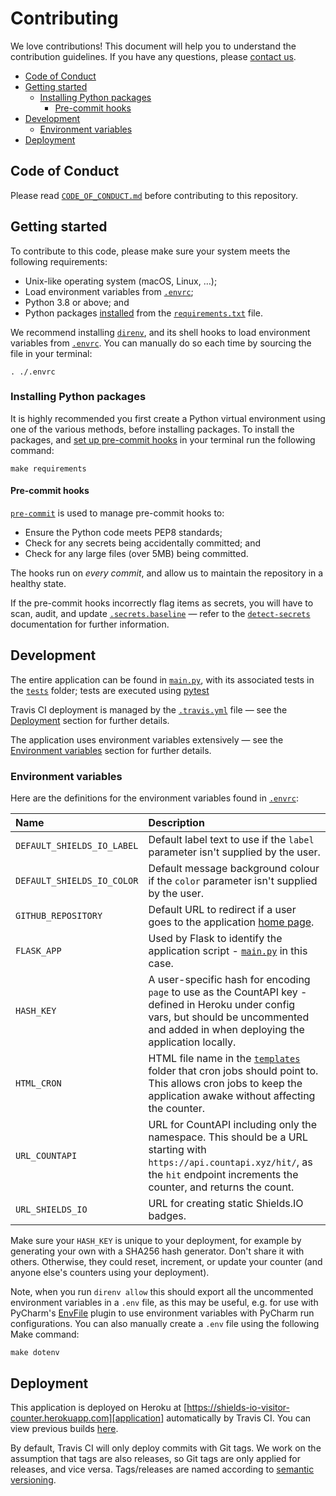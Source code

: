 # Contributing

We love contributions! This document will help you to understand the contribution guidelines. If you have any
questions, please [contact us][support].

- [Code of Conduct](#code-of-conduct)
- [Getting started](#getting-started)
  - [Installing Python packages](#installing-python-packages)
    - [Pre-commit hooks](#pre-commit-hooks)
- [Development](#deployment)
  - [Environment variables](#environment-variables)
- [Deployment](#deployment)

## Code of Conduct

Please read [`CODE_OF_CONDUCT.md`](./CODE_OF_CONDUCT.md) before contributing to this repository.

## Getting started

To contribute to this code, please make sure your system meets the following requirements:

- Unix-like operating system (macOS, Linux, …);
- Load environment variables from [`.envrc`](/.envrc);
- Python 3.8 or above; and
- Python packages [installed](#installing-python-packages) from the [`requirements.txt`](./requirements.txt) file.

We recommend installing [`direnv`](https://direnv.net/), and its shell hooks to load environment variables from
[`.envrc`](/.envrc). You can manually do so each time by sourcing the file in your terminal:

```
. ./.envrc
```

### Installing Python packages

It is highly recommended you first create a Python virtual environment using one of the various methods, before
installing packages. To install the packages, and [set up pre-commit hooks](#pre-commit-hooks) in your terminal run the
following command:

```
make requirements
```

#### Pre-commit hooks

[`pre-commit`][pre-commit] is used to manage pre-commit hooks to:

- Ensure the Python code meets PEP8 standards;
- Check for any secrets being accidentally committed; and
- Check for any large files (over 5MB) being committed.

The hooks run on _every commit_, and allow us to maintain the repository in a healthy state.

If the pre-commit hooks incorrectly flag items as secrets, you will have to scan, audit, and update
[`.secrets.baseline`](./.secrets.baseline) — refer to the [`detect-secrets`][detect-secrets] documentation for further
information.

## Development

The entire application can be found in [`main.py`](./main.py), with its associated tests in the [`tests`](./tests)
folder; tests are executed using [pytest][pytest]

Travis CI deployment is managed by the [`.travis.yml`](./.travis.yml) file — see the [Deployment](#deployment)
section for further details.

The application uses environment variables extensively — see the [Environment variables](#environment-variables)
section for further details.

### Environment variables

Here are the definitions for the environment variables found in [`.envrc`](./.envrc):

| Name                       | Description                                                                                                                                                                               |
| :------------------------- |:------------------------------------------------------------------------------------------------------------------------------------------------------------------------------------------|
| `DEFAULT_SHIELDS_IO_LABEL` | Default label text to use if the `label` parameter isn't supplied by the user.                                                                                                            |
| `DEFAULT_SHIELDS_IO_COLOR` | Default message background colour if the `color` parameter isn't supplied by the user.                                                                                                    |
| `GITHUB_REPOSITORY`        | Default URL to redirect if a user goes to the application [home page][application].                                                                                                       |
| `FLASK_APP`                | Used by Flask to identify the application script - [`main.py`](./main.py) in this case.                                                                                                   |
| `HASH_KEY`                 | A user-specific hash for encoding `page` to use as the CountAPI key - defined in Heroku under config vars, but should be uncommented and added in when deploying the application locally. |
| `HTML_CRON`                | HTML file name in the [`templates`](./templates) folder that cron jobs should point to. This allows cron jobs to keep the application awake without affecting the counter.                |
| `URL_COUNTAPI`             | URL for CountAPI including only the namespace. This should be a URL starting with `https://api.countapi.xyz/hit/`, as the `hit` endpoint increments the counter, and returns the count.   |
| `URL_SHIELDS_IO`           | URL for creating static Shields.IO badges.                                                                                                                                                |

Make sure your `HASH_KEY` is unique to your deployment, for example by generating your own with a SHA256 hash generator.
Don't share it with others. Otherwise, they could reset, increment, or update your counter (and anyone else's counters
using your deployment).

Note, when you run `direnv allow` this should export all the uncommented environment variables in a `.env` file, as
this may be useful, e.g. for use with PyCharm's [EnvFile][envfile] plugin to use environment variables with PyCharm run
configurations. You can also manually create a `.env` file using the following Make command:

```
make dotenv
```

## Deployment

This application is deployed on Heroku at [https://shields-io-visitor-counter.herokuapp.com][application]
automatically by Travis CI. You can view previous builds [here][travis-ci].

By default, Travis CI will only deploy commits with Git tags. We work on the assumption that tags are also releases, so
Git tags are only applied for releases, and vice versa. Tags/releases are named according to [semantic
versioning][semver].

[application]: https://shields-io-visitor-counter.herokuapp.com
[detect-secrets]: https://github.com/Yelp/detect-secrets
[envfile]: https://plugins.jetbrains.com/plugin/7861-envfile
[pre-commit]: https://pre-commit.com
[pytest]: https://docs.pytest.org/
[semver]: https://semver.org/
[support]: mailto:eskyoung.github@gmail.com?subject=Support
[travis-ci]: https://travis-ci.com/github/ESKYoung/shields-io-visitor-counter
